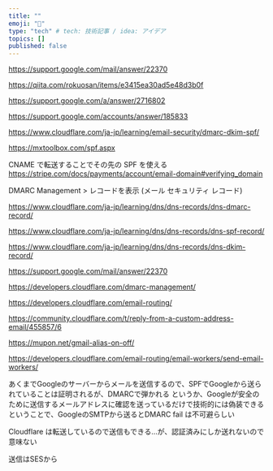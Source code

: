 ```yaml
---
title: ""
emoji: "📑"
type: "tech" # tech: 技術記事 / idea: アイデア
topics: []
published: false
---
```


https://support.google.com/mail/answer/22370

https://qiita.com/rokuosan/items/e3415ea30ad5e48d3b0f

https://support.google.com/a/answer/2716802

https://support.google.com/accounts/answer/185833

https://www.cloudflare.com/ja-jp/learning/email-security/dmarc-dkim-spf/

https://mxtoolbox.com/spf.aspx

CNAME で転送することでその先の SPF を使える
https://stripe.com/docs/payments/account/email-domain#verifying_domain

DMARC Management > レコードを表示 (メール セキュリティ レコード)

https://www.cloudflare.com/ja-jp/learning/dns/dns-records/dns-dmarc-record/

https://www.cloudflare.com/ja-jp/learning/dns/dns-records/dns-spf-record/

https://www.cloudflare.com/ja-jp/learning/dns/dns-records/dns-dkim-record/

https://support.google.com/mail/answer/22370

https://developers.cloudflare.com/dmarc-management/

https://developers.cloudflare.com/email-routing/

https://community.cloudflare.com/t/reply-from-a-custom-address-email/455857/6

https://mupon.net/gmail-alias-on-off/

https://developers.cloudflare.com/email-routing/email-workers/send-email-workers/

あくまでGoogleのサーバーからメールを送信するので、SPFでGoogleから送られていることは証明されるが、DMARCで弾かれる
というか、Googleが安全のために送信するメールアドレスに確認を送っているだけで技術的には偽装できる
ということで、GoogleのSMTPから送るとDMARC fail は不可避らしい

Cloudflare は転送しているので送信もできる…が、認証済みにしか送れないので意味ない

送信はSESから
